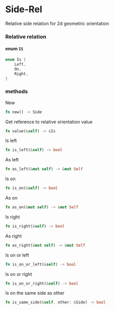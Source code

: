 # Side-Rel
Relative side relation for 2d geometric orientation

### Relative relation 
 #### enum `IS`
```rust
enum Is {
    Left,
    On,
    Right,
}
```

### methods 
New
```rust 
fn new() -> Side
```

Get reference to relative orientation value
```rust 
fn value(&self) -> &Is
```
Is left
```rust 
fn is_left(&self) -> bool
```

As left
```rust 
fn as_left(&mut self) -> &mut Self
```
Is on
```rust 
fn is_on(&self) -> bool
```
As on
```rust 
fn as_on(&mut self) -> &mut Self
```
Is right
```rust 
fn is_right(&self) -> bool
```
As right
```rust 
fn as_right(&mut self) -> &mut Self
```
Is on or left
```rust 
fn is_on_or_left(&self) -> bool
```
Is on or right
```rust 
fn is_on_or_right(&self) -> bool
```
Is on the same side as other
```rust 
fn is_same_side(&self, other: &Side) -> bool
```
